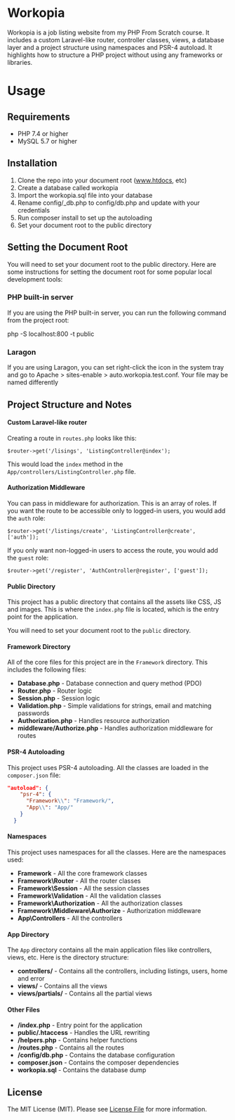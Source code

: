 # Workopia

Workopia is a job listing website from my PHP From Scratch course. It includes a custom Laravel-like router, controller
classes, views, a database layer and a project structure using namespaces and PSR-4 autoload. It highlights how to
structure a PHP project without using any frameworks or libraries.

# Usage

## Requirements
- PHP 7.4 or higher
- MySQL 5.7 or higher

## Installation
1. Clone the repo into your document root (www.htdocs, etc)
2. Create a database called workopia
3. Import the workopia.sql file into your database
4. Rename config/_db.php to config/db.php and update with your credentials
5. Run composer install to set up the autoloading
6. Set your document root to the public directory

## Setting the Document Root
You will need to set your document root to the public directory. Here are some instructions for setting the document root
for some popular local development tools:

### PHP built-in server
If you are using the PHP built-in server, you can run the following command from the project root:

php -S localhost:800 -t public

### Laragon
If you are using Laragon, you can set right-click the icon in the system tray and go to Apache > sites-enable >
auto.workopia.test.conf. Your file may be named differently

## Project Structure and Notes

#### Custom Laravel-like router

Creating a route in `routes.php` looks like this:

`$router->get('/lisings', 'ListingController@index');`

This would load the `index` method in the `App/controllers/ListingController.php` file.

#### Authorization Middleware

You can pass in middleware for authorization. This is an array of roles. If you want the route to be accessible only
to logged-in users, you would add the `auth` role:

`$router->get('/listings/create', 'ListingController@create', ['auth']);`

If you only want non-logged-in users to access the route, you would add the `guest` role:

`$router->get('/register', 'AuthController@register', ['guest']);`

#### Public Directory

This project has a public directory that contains all the assets like CSS, JS and images. This is where the `index.php`
file is located, which is the entry point for the application.

You will need to set your document root to the `public` directory.

#### Framework Directory

All of the core files for this project are in the `Framework` directory. This includes the following files:

- **Database.php** - Database connection and query method (PDO)
- **Router.php** - Router logic
- **Session.php** - Session logic
- **Validation.php** - Simple validations for strings, email and matching passwords
- **Authorization.php** - Handles resource authorization
- **middleware/Authorize.php** - Handles authorization middleware for routes

#### PSR-4 Autoloading

This project uses PSR-4 autoloading. All the classes are loaded in the `composer.json` file:

```json
"autoload": {
    "psr-4": {
      "Framework\\": "Framework/",
      "App\\": "App/"
    }
  }
```

#### Namespaces

This project uses namespaces for all the classes. Here are the namespaces used:

- **Framework** - All the core framework classes
- **Framework\Router** - All the router classes
- **Framework\Session** - All the session classes
- **Framework\Validation** - All the validation classes
- **Framework\Authorization** - All the authorization classes
- **Framework\Middleware\Authorize** - Authorization middleware
- **App\Controllers** - All the controllers

#### App Directory

The `App` directory contains all the main application files like controllers, views, etc. Here is the directory structure:

- **controllers/** - Contains all the controllers, including listings, users, home and error
- **views/** - Contains all the views
- **views/partials/** - Contains all the partial views

#### Other Files

- **/index.php** - Entry point for the application
- **public/.htaccess** - Handles the URL rewriting
- **/helpers.php** - Contains helper functions
- **/routes.php** - Contains all the routes
- **/config/db.php** - Contains the database configuration
- **composer.json** - Contains the composer dependencies
- **workopia.sql** - Contains the database dump

## License

The MIT License (MIT). Please see [License File](LICENSE.md) for more information.
